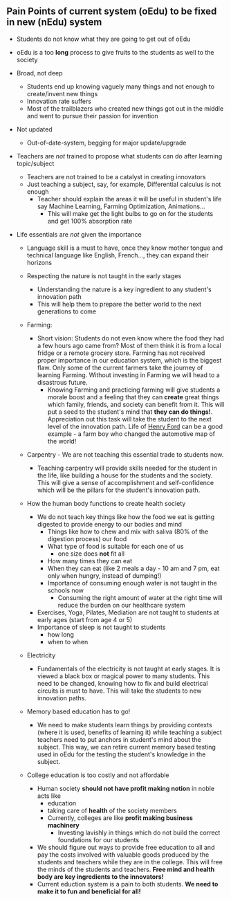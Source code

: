 ## Pain Points of current system (oEdu) to be fixed in new (nEdu) system

- Students do not know what they are going to get out of oEdu
- oEdu is a too **long** process to give fruits to the students as well to the society
- Broad, not deep
    - Students end up knowing vaguely many things and not enough to create/invent new things
    - Innovation rate suffers
    - Most of the trailblazers who created new things got out in the middle and went to pursue their passion for invention

- Not updated
    - Out-of-date-system, begging for major update/upgrade

- Teachers are *not* trained to propose what students can do after learning  topic/subject
    - Teachers are not trained to be a catalyst in creating innovators
    - Just teaching a subject,  say, for example, Differential calculus is not enough
        - Teacher should explain the areas it will be useful in student's life say Machine Learning, Farming Optimization, Animations...
            - This will make get the light bulbs to go on for the students and get 100% absorption rate

- Life essentials are *not* given the importance
    - Language skill is a must to have, once they know mother tongue and technical language like English, French..., they can expand their horizons 
    - Respecting the nature is not taught in the early stages
        - Understanding the nature is a key ingredient to any student's innovation path 
        - This will help them to prepare the better world to the next generations to come

    - Farming:
        - Short vision: Students do not even know where the food they had a few hours ago came from? Most of them think it is from a  local fridge or a remote grocery store. Farming has not received proper importance in our education system, which is the biggest flaw. Only some of the  current farmers take the journey of learning Farming. Without investing in Farming we will head to a disastrous future.
            - Knowing Farming and practicing farming will give students a morale boost and a feeling that they can **create** great things which family, friends, and society can benefit from it. This will put a seed to the student's mind that **they can do things!**. Appreciation out this task will take the student to the next level of the innovation path. Life of [Henry Ford](https://en.wikipedia.org/wiki/Henry_Ford) can be a good example - a farm boy who changed the automotive map of the world!

    - Carpentry - We are not teaching this essential trade to students now.
        - Teaching carpentry will provide skills needed for the student in the life, like building a house for the students and the society. This will give a sense of accomplishment and self-confidence which will be the pillars for the student's innovation path.
    
    - How the human body functions to create health society
        - We do not teach key things like how the food we eat is getting digested to provide energy to our bodies and mind
            - Things like how to chew and mix with saliva (80% of the digestion process) our food
            - What type of food is suitable for each one of us
                - one size does **not** fit all
            - How many times they can eat 
            - When they can eat (like 2 meals a day - 10 am and 7 pm, eat only when hungry, instead of dumping!)
            - Importance of consuming enough water is not taught in the schools now
                - Consuming the right amount of water at the  right time will reduce the burden on our healthcare system
        - Exercises, Yoga, Pilates, Mediation are not taught to students at early ages (start from age 4 or 5)
        - Importance of sleep is not taught to students
            - how long 
            - when to when 

    - Electricity
        - Fundamentals of the electricity is not taught at early stages. It is viewed a black box or magical power to many students. This need to be changed, knowing how to fix and build electrical circuits is must to have. This will take the students to new innovation paths.

    - Memory based education has to go!
        - We need to make students learn things by providing contexts (where it is used, benefits of learning it) while teaching a subject teachers need to put anchors in student's mind about the subject. This way, we can retire current memory based testing used in oEdu for the testing the student's knowledge in the subject.

    - College education is too costly and not affordable
        - Human society **should not have profit making notion** in noble acts like
            - education
            - taking care of **health** of the society members
            - Currently, colleges are like **profit making business machinery**
                - Investing lavishly in things which do not build the correct foundations for our students 
        - We should figure out ways to provide free education to all and pay the costs involved with valuable goods produced by the students and teachers while they are in the college. This will free the minds of the students and teachers. **Free mind and health body are key ingredients to the innovators!** 
        - Current eduction system is a pain to both students. **We need to make it to fun and beneficial for all!**

